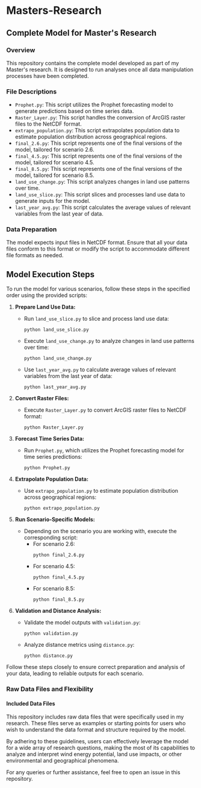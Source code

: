 # Masters-Research

## Complete Model for Master's Research

### Overview
This repository contains the complete model developed as part of my Master's research. It is designed to run analyses once all data manipulation processes have been completed.

### File Descriptions

- `Prophet.py`: This script utilizes the Prophet forecasting model to generate predictions based on time series data.
- `Raster_Layer.py`: This script handles the conversion of ArcGIS raster files to the NetCDF format.
- `extrapo_population.py`: This script extrapolates population data to estimate population distribution across geographical regions.
- `final_2.6.py`: This script represents one of the final versions of the model, tailored for scenario 2.6.
- `final_4.5.py`: This script represents one of the final versions of the model, tailored for scenario 4.5.
- `final_8.5.py`: This script represents one of the final versions of the model, tailored for scenario 8.5.
- `land_use_change.py`: This script analyzes changes in land use patterns over time.
- `land_use_slice.py`: This script slices and processes land use data to generate inputs for the model.
- `last_year_avg.py`: This script calculates the average values of relevant variables from the last year of data.

### Data Preparation

The model expects input files in NetCDF format. Ensure that all your data files conform to this format or modify the script to accommodate different file formats as needed.

## Model Execution Steps

To run the model for various scenarios, follow these steps in the specified order using the provided scripts:

1. **Prepare Land Use Data:**
   - Run `land_use_slice.py` to slice and process land use data:
     ```
     python land_use_slice.py
     ```
   - Execute `land_use_change.py` to analyze changes in land use patterns over time:
     ```
     python land_use_change.py
     ```
   - Use `last_year_avg.py` to calculate average values of relevant variables from the last year of data:
     ```
     python last_year_avg.py
     ```

2. **Convert Raster Files:**
   - Execute `Raster_Layer.py` to convert ArcGIS raster files to NetCDF format:
     ```
     python Raster_Layer.py
     ```

3. **Forecast Time Series Data:**
   - Run `Prophet.py`, which utilizes the Prophet forecasting model for time series predictions:
     ```
     python Prophet.py
     ```

4. **Extrapolate Population Data:**
   - Use `extrapo_population.py` to estimate population distribution across geographical regions:
     ```
     python extrapo_population.py
     ```

5. **Run Scenario-Specific Models:**
   - Depending on the scenario you are working with, execute the corresponding script:
     - For scenario 2.6:
       ```
       python final_2.6.py
       ```
     - For scenario 4.5:
       ```
       python final_4.5.py
       ```
     - For scenario 8.5:
       ```
       python final_8.5.py
       ```

6. **Validation and Distance Analysis:**
   - Validate the model outputs with `validation.py`:
     ```
     python validation.py
     ```
   - Analyze distance metrics using `distance.py`:
     ```
     python distance.py
     ```

Follow these steps closely to ensure correct preparation and analysis of your data, leading to reliable outputs for each scenario.

### Raw Data Files and Flexibility

#### Included Data Files

This repository includes raw data files that were specifically used in my research. These files serve as examples or starting points for users who wish to understand the data format and structure required by the model.


By adhering to these guidelines, users can effectively leverage the model for a wide array of research questions, making the most of its capabilities to analyze and interpret wind energy potential, land use impacts, or other environmental and geographical phenomena.

For any queries or further assistance, feel free to open an issue in this repository.
